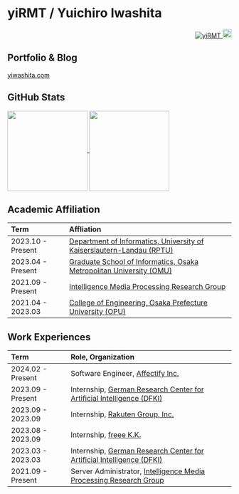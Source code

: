 # yiRMT / Yuichiro Iwashita

<p align="right">
  <a href="https://github.com/yiRMT/yiRMT/">
    <img src="https://komarev.com/ghpvc/?username=yiRMT" alt="yiRMT" />
  </a>
  <a href="https://github.com/yiRMT">
    <img height="20" src="https://img.shields.io/github/followers/yiRMT?label=follow&logo=github&style=flat" />
  </a>
</p>

## Portfolio & Blog

[yiwashita.com](https://yiwashita.com/en)

## GitHub Stats
<a href="https://github.com/anuraghazra/github-readme-stats">
   <img height=180 align="center" src="https://github-readme-stats.vercel.app/api?username=yiRMT&show_icons=true&count_private=true&theme=radical" />
</a>
<a href="https://github.com/anuraghazra/github-readme-stats">
   <img height=180 align="center" src="https://github-readme-stats.vercel.app/api/top-langs/?username=yiRMT&layout=compact&hide=tex&theme=radical" />
</a>

## Academic Affiliation
| Term              | Affliation                                                                                                         |
|:------------------|:-------------------------------------------------------------------------------------------------------------------|
| 2023.10 - Present |	[Department of Informatics, University of Kaiserslautern-Landau (RPTU)](https://rptu.de/en)                        |
| 2023.04	- Present | [Graduate School of Informatics, Osaka Metropolitan University (OMU)](https://www.omu.ac.jp/i/en/)                 |
| 2021.09	- Present | [Intelligence Media Processing Research Group](https://imlab.jp/index-e.html)                                      |
| 2021.04	- 2023.03 | [College of Engineering, Osaka Prefecture University (OPU)](https://www.osakafu-u.ac.jp/en/academics/colleges/ce/) |

## Work Experiences
| Term              | Role, Organization                                                                                                 |
|:------------------|:-------------------------------------------------------------------------------------------------------------------|
| 2024.02	-	Present | Software Engineer, [Affectify Inc.](https://affectify.jp/)                                                         |
| 2023.09	-	Present | Internship, [German Research Center for Artificial Intelligence (DFKI)](https://www.dfki.de/en/web)                |
| 2023.09	-	2023.09 | Internship, [Rakuten Group, Inc.](https://global.rakuten.com/corp)                                                 |
| 2023.08	-	2023.09 | Internship, [freee K.K.](https://corp.freee.co.jp/en)                                                              |
| 2023.03	-	2023.03 | Internship, [German Research Center for Artificial Intelligence (DFKI)](https://www.dfki.de/en/web)                |
| 2021.09	-	Present | Server Administrator, [Intelligence Media Processing Research Group](https://imlab.jp/index-e.html)                |
